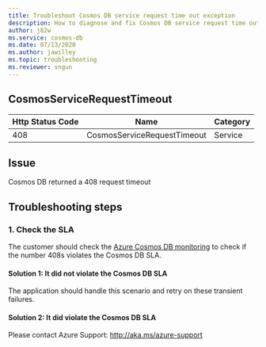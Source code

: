 ```yaml
---
title: Troubleshoot Cosmos DB service request time out exception
description: How to diagnose and fix Cosmos DB service request time out exception
author: j82w
ms.service: cosmos-db
ms.date: 07/13/2020
ms.author: jawilley
ms.topic: troubleshooting
ms.reviewer: sngun
---
```


## CosmosServiceRequestTimeout

| Http Status Code | Name | Category |
|---|---|---|
|408|CosmosServiceRequestTimeout|Service|

## Issue

Cosmos DB returned a 408 request timeout

## Troubleshooting steps

### 1. Check the SLA
The customer should check the [Azure Cosmos DB monitoring](https://docs.microsoft.com/en-us/azure/cosmos-db/monitor-cosmos-db) to check if the number 408s violates the Cosmos DB SLA.

#### Solution 1: It did not violate the Cosmos DB SLA
The application should handle this scenario and retry on these transient failures.

#### Solution 2: It did violate the Cosmos DB SLA
Please contact Azure Support: http://aka.ms/azure-support